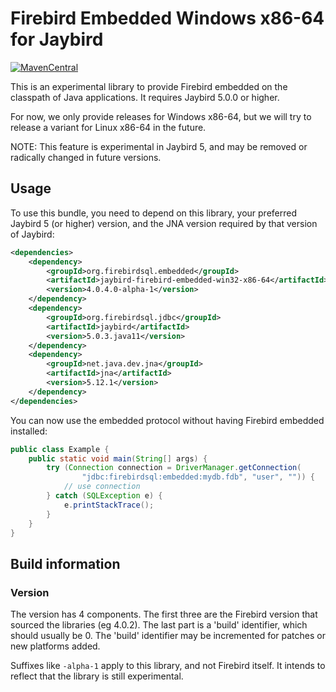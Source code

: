 # Firebird Embedded Windows x86-64 for Jaybird

[![MavenCentral](https://maven-badges.sml.io/sonatype-central/org.firebirdsql.embedded/jaybird-firebird-embedded-win32-x86-64/badge.svg)](https://maven-badges.sml.io/sonatype-central/org.firebirdsql.embedded/jaybird-firebird-embedded-win32-x86-64/)

This is an experimental library to provide Firebird embedded on the classpath of 
Java applications. It requires Jaybird 5.0.0 or higher.

For now, we only provide releases for Windows x86-64, but we will try to release
a variant for Linux x86-64 in the future.

NOTE: This feature is experimental in Jaybird 5, and may be removed or radically
changed in future versions.

Usage
-----

To use this bundle, you need to depend on this library, your preferred
Jaybird 5 (or higher) version, and the JNA version required by that version of
Jaybird:

```xml
<dependencies>
    <dependency>
        <groupId>org.firebirdsql.embedded</groupId>
        <artifactId>jaybird-firebird-embedded-win32-x86-64</artifactId>
        <version>4.0.4.0-alpha-1</version>
    </dependency>
    <dependency>
        <groupId>org.firebirdsql.jdbc</groupId>
        <artifactId>jaybird</artifactId>
        <version>5.0.3.java11</version>
    </dependency>
    <dependency>
        <groupId>net.java.dev.jna</groupId>
        <artifactId>jna</artifactId>
        <version>5.12.1</version>
    </dependency>
</dependencies>
```

You can now use the embedded protocol without having Firebird embedded installed:

```java
public class Example {
    public static void main(String[] args) {
        try (Connection connection = DriverManager.getConnection(
                "jdbc:firebirdsql:embedded:mydb.fdb", "user", "")) {
            // use connection
        } catch (SQLException e) {
            e.printStackTrace();
        }
    }
}
```

Build information
-----------------

### Version ###

The version has 4 components. The first three are the Firebird version that
sourced the libraries (eg 4.0.2). The last part is a 'build' identifier, which
should usually be 0. The 'build' identifier may be incremented for patches or
new platforms added.

Suffixes like `-alpha-1` apply to this library, and not Firebird itself. It
intends to reflect that the library is still experimental.

